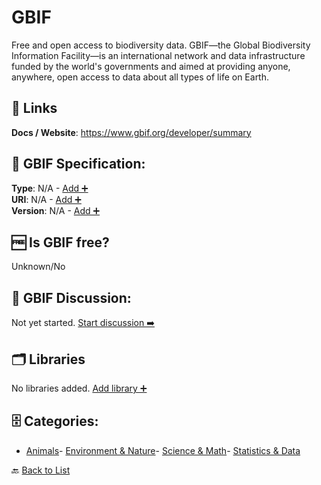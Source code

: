# GBIF

Free and open access to biodiversity data. GBIF—the Global Biodiversity Information Facility—is an international network and data infrastructure funded by the world's governments and aimed at providing anyone, anywhere, open access to data about all types of life on Earth.

##  🔗 Links
**Docs / Website**: https://www.gbif.org/developer/summary

## 🧬 GBIF Specification:
**Type**: N/A - [Add ➕](https://github.com/apis-list/apis-list/edit/main/apis/gbif/gbif.yaml)  
**URI**: N/A - [Add ➕](https://github.com/apis-list/apis-list/edit/main/apis/gbif/gbif.yaml)  
**Version**: N/A - [Add ➕](https://github.com/apis-list/apis-list/edit/main/apis/gbif/gbif.yaml)

## 🆓 Is GBIF free?
 Unknown/No 

## 💬 GBIF Discussion:
Not yet started. [Start discussion ➡️](https://github.com/apis-list/apis-list/discussions/new)

## 🗂️ Libraries

No libraries added. [Add library ➕](https://github.com/apis-list/apis-list/edit/main/apis/gbif/gbif.yaml)    


## 🗄️ Categories:
- [Animals](https://github.com/apis-list/apis-list#animals-)- [Environment & Nature](https://github.com/apis-list/apis-list#environment--nature-)- [Science & Math](https://github.com/apis-list/apis-list#science--math-)- [Statistics & Data](https://github.com/apis-list/apis-list#statistics--data-)

🔙  [Back to List](https://github.com/apis-list/apis-list)

